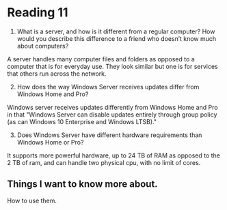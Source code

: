 # Reading 11

1. What is a server, and how is it different from a regular computer? How would you describe this difference to a friend who doesn’t know much about computers?

A server handles many computer files and folders as opposed to a computer that is for everyday use. They look similar but one is for services that others run across the network.

2. How does the way Windows Server receives updates differ from Windows Home and Pro?

Windows server receives updates differently from Windows Home and Pro in that "Windows Server can disable updates entirely through group policy (as can Windows 10 Enterprise and Windows LTSB)."

3. Does Windows Server have different hardware requirements than Windows Home or Pro?

It supports more powerful hardware, up to 24 TB of RAM as opposed to the 2 TB of ram, and can handle two physical cpu, with no limit of cores.

## Things I want to know more about.

How to use them.
